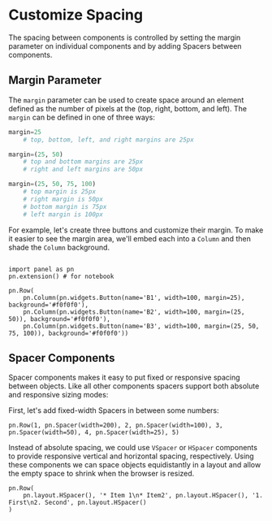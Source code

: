 # Customize Spacing

The spacing between components is controlled by setting the margin parameter on individual components and by adding Spacers between components.

## Margin Parameter

The ``margin`` parameter can be used to create space around an element defined as the number of pixels at the (top, right, bottom, and left). The ``margin`` can be defined in one of three ways:

``` python
margin=25
    # top, bottom, left, and right margins are 25px

margin=(25, 50)
    # top and bottom margins are 25px
    # right and left margins are 50px

margin=(25, 50, 75, 100)
    # top margin is 25px
    # right margin is 50px
    # bottom margin is 75px
    # left margin is 100px
```

For example, let's create three buttons and customize their margin. To make it easier to see the margin area, we'll embed each into a `Column` and then shade the `Column` background.

```{pyodide}

import panel as pn
pn.extension() # for notebook

pn.Row(
    pn.Column(pn.widgets.Button(name='B1', width=100, margin=25), background='#f0f0f0'),
    pn.Column(pn.widgets.Button(name='B2', width=100, margin=(25, 50)), background='#f0f0f0'),
    pn.Column(pn.widgets.Button(name='B3', width=100, margin=(25, 50, 75, 100)), background='#f0f0f0'))

```

## Spacer Components

Spacer components makes it easy to put fixed or responsive spacing between objects. Like all other components spacers support both absolute and responsive sizing modes:

First, let's add fixed-width Spacers in between some numbers:

```{pyodide}
pn.Row(1, pn.Spacer(width=200), 2, pn.Spacer(width=100), 3, pn.Spacer(width=50), 4, pn.Spacer(width=25), 5)
```

Instead of absolute spacing, we could use ``VSpacer`` or ``HSpacer`` components to provide responsive vertical and horizontal spacing, respectively. Using these components we can space objects equidistantly in a layout and allow the empty space to shrink when the browser is resized.

```{pyodide}
pn.Row(
    pn.layout.HSpacer(), '* Item 1\n* Item2', pn.layout.HSpacer(), '1. First\n2. Second', pn.layout.HSpacer()
)
```
